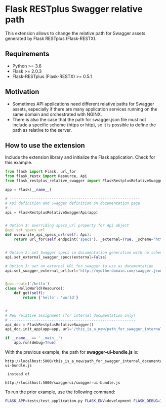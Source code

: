 # Flask RESTplus Swagger relative path
This extension allows to change the relative path for Swagger assets generated by Flask RESTplus (Flask-RESTX). 

## Requirements
* Python >= 3.6
* Flask >= 2.0.3
* Flask-RESTplus (Flask-RESTX) >= 0.5.1

## Motivation
* Sometimes API applications need different relative paths for Swagger assets, especially if there are many application services running on the same domain and orchestrated with NGINX.
* There is also the case that the path for swagger.json file must not include a specific scheme (https or http), so it is possible to define the path as relative to the server.

## How to use the extension
Include the extension library and initialize the Flask application. Check for this example.

```python
from flask import Flask, url_for
from flask_restx import Resource, Api
from flask_restplus_relative_swagger import FlaskRestplusRelativeSwagger, FlaskRestplusRelativeSwaggerApi

app = Flask(__name__)

# -----------------------------------------------------------
# Api definition and Swagger definition on documentation page
# -----------------------------------------------------------
api = FlaskRestplusRelativeSwaggerApi(app)


# Option 1: overriding specs_url property for Api object
@api.set_specs_url
def overwrite_api_specs_url(self: Api):
    return url_for(self.endpoint('specs'), _external=True, _scheme='https')


# Option 2: set Swagger specs in documentation generation with no scheme
api.set_external_swagger_specs(external=False)

# Option 3: set an external URL for swagger to use as documentation
api.set_swagger_external_url(url='http://myotherdomain.com/swagger.json')


@api.route('/hello')
class HelloWorld(Resource):
    def get(self):
        return {'hello': 'world'}


# ---------------------------------------------------------
# New relative assignment (for internal documentation only)
# ---------------------------------------------------------
api_doc = FlaskRestplusRelativeSwagger()
api_doc.init_app(app=app, url='/this_is_a_new/path_for_swagger_internal_documentation/')

if __name__ == '__main__':
    app.run(debug=True)
```

With the previous example, the path for **swagger-ui-bundle.js** is: 

```
http://localhost:5000/this_is_a_new/path_for_swagger_internal_documentation/swaggerui/swagger-ui-bundle.js

 instead of

http://localhost:5000/swaggerui/swagger-ui-bundle.js
``` 

To run the prior example, use the following command:
```bash
FLASK_APP=tests/test_application.py FLASK_ENV=development FLASK_DEBUG=1 flask run
```